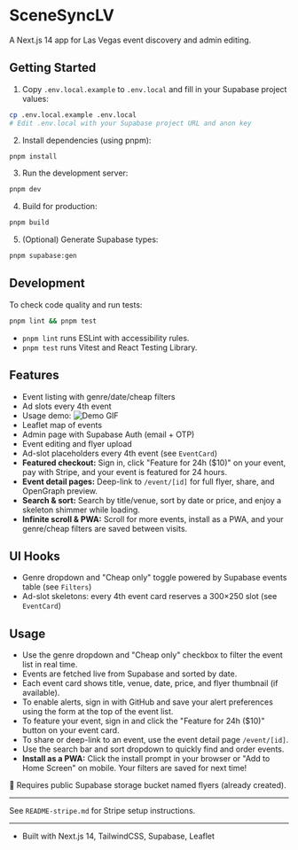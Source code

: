 # SceneSyncLV

A Next.js 14 app for Las Vegas event discovery and admin editing.

## Getting Started

1. Copy `.env.local.example` to `.env.local` and fill in your Supabase project values:

```sh
cp .env.local.example .env.local
# Edit .env.local with your Supabase project URL and anon key
```

2. Install dependencies (using pnpm):

```sh
pnpm install
```

3. Run the development server:

```sh
pnpm dev
```

4. Build for production:

```sh
pnpm build
```

5. (Optional) Generate Supabase types:

```sh
pnpm supabase:gen
```

## Development

To check code quality and run tests:

```sh
pnpm lint && pnpm test
```

- `pnpm lint` runs ESLint with accessibility rules.
- `pnpm test` runs Vitest and React Testing Library.

## Features
- Event listing with genre/date/cheap filters
- Ad slots every 4th event
- Usage demo: ![Demo GIF](demo.gif)
- Leaflet map of events
- Admin page with Supabase Auth (email + OTP)
- Event editing and flyer upload
- Ad-slot placeholders every 4th event (see `EventCard`)
- **Featured checkout:** Sign in, click "Feature for 24h ($10)" on your event, pay with Stripe, and your event is featured for 24 hours.
- **Event detail pages:** Deep-link to `/event/[id]` for full flyer, share, and OpenGraph preview.
- **Search & sort:** Search by title/venue, sort by date or price, and enjoy a skeleton shimmer while loading.
- **Infinite scroll & PWA:** Scroll for more events, install as a PWA, and your genre/cheap filters are saved between visits.

## UI Hooks
- Genre dropdown and "Cheap only" toggle powered by Supabase events table (see `Filters`)
- Ad-slot skeletons: every 4th event card reserves a 300×250 slot (see `EventCard`)

## Usage

- Use the genre dropdown and "Cheap only" checkbox to filter the event list in real time.
- Events are fetched live from Supabase and sorted by date.
- Each event card shows title, venue, date, price, and flyer thumbnail (if available).
- To enable alerts, sign in with GitHub and save your alert preferences using the form at the top of the event list.
- To feature your event, sign in and click the "Feature for 24h ($10)" button on your event card.
- To share or deep-link to an event, use the event detail page `/event/[id]`.
- Use the search bar and sort dropdown to quickly find and order events.
- **Install as a PWA:** Click the install prompt in your browser or "Add to Home Screen" on mobile. Your filters are saved for next time!

📂 Requires public Supabase storage bucket named flyers (already created).

---

See `README-stripe.md` for Stripe setup instructions.

---

- Built with Next.js 14, TailwindCSS, Supabase, Leaflet
